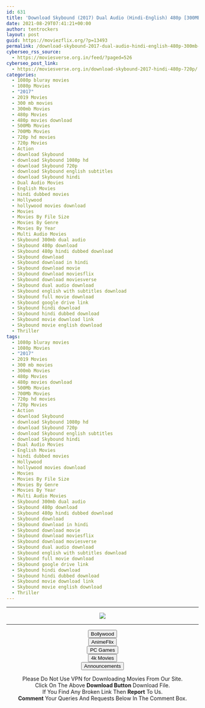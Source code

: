 ```yaml
---
id: 631
title: 'Download Skybound (2017) Dual Audio (Hindi-English) 480p [300MB] || 720p [800MB]'
date: 2021-08-29T07:41:21+00:00
author: tentrockers
layout: post
guid: https://moviezflix.org/?p=13493
permalink: /download-skybound-2017-dual-audio-hindi-english-480p-300mb-720p-800mb/
cyberseo_rss_source:
  - https://moviesverse.org.in/feed/?paged=526
cyberseo_post_link:
  - https://moviesverse.org.in/download-skybound-2017-hindi-480p-720p/
categories:
  - 1080p bluray movies
  - 1080p Movies
  - "2017"
  - 2019 Movies
  - 300 mb movies
  - 300mb Movies
  - 480p Movies
  - 480p movies download
  - 500Mb Movies
  - 700Mb Movies
  - 720p hd movies
  - 720p Movies
  - Action
  - download Skybound
  - download Skybound 1080p hd
  - download Skybound 720p
  - download Skybound english subtitles
  - download Skybound hindi
  - Dual Audio Movies
  - English Movies
  - hindi dubbed movies
  - Hollywood
  - hollywood movies download
  - Movies
  - Movies By File Size
  - Movies By Genre
  - Movies By Year
  - Multi Audio Movies
  - Skybound 300mb dual audio
  - Skybound 480p download
  - Skybound 480p hindi dubbed download
  - Skybound download
  - Skybound download in hindi
  - Skybound download movie
  - Skybound download moviesflix
  - Skybound download moviesverse
  - Skybound dual audio download
  - Skybound english with subtitles download
  - Skybound full movie download
  - Skybound google drive link
  - Skybound hindi download
  - Skybound hindi dubbed download
  - Skybound movie download link
  - Skybound movie english download
  - Thriller
tags:
  - 1080p bluray movies
  - 1080p Movies
  - "2017"
  - 2019 Movies
  - 300 mb movies
  - 300mb Movies
  - 480p Movies
  - 480p movies download
  - 500Mb Movies
  - 700Mb Movies
  - 720p hd movies
  - 720p Movies
  - Action
  - download Skybound
  - download Skybound 1080p hd
  - download Skybound 720p
  - download Skybound english subtitles
  - download Skybound hindi
  - Dual Audio Movies
  - English Movies
  - hindi dubbed movies
  - Hollywood
  - hollywood movies download
  - Movies
  - Movies By File Size
  - Movies By Genre
  - Movies By Year
  - Multi Audio Movies
  - Skybound 300mb dual audio
  - Skybound 480p download
  - Skybound 480p hindi dubbed download
  - Skybound download
  - Skybound download in hindi
  - Skybound download movie
  - Skybound download moviesflix
  - Skybound download moviesverse
  - Skybound dual audio download
  - Skybound english with subtitles download
  - Skybound full movie download
  - Skybound google drive link
  - Skybound hindi download
  - Skybound hindi dubbed download
  - Skybound movie download link
  - Skybound movie english download
  - Thriller
---
```

<center>
  </p> 
  
  <hr />
  
  <p>
    <a href="http://gdrivepro.xyz/join.php" data-wpel-link="external" target="_blank" rel="nofollow external noopener noreferrer"><img src="https://i.imgur.com/FhMdWdW.png" /></a>
  </p>
  
  <hr />
  
  <p>
    <a href="https://dogemovies.xyz" target="_blank" data-wpel-link="external" rel="nofollow external noopener noreferrer"><button class="button button5">Bollywood</button></a><br /> <a href="https://animeflix.in" target="_blank" data-wpel-link="external" rel="nofollow external noopener noreferrer"><button class="button button5">AnimeFlix</button></a><br /> <a href="https://gamesflix.net/" target="_blank" data-wpel-link="external" rel="nofollow external noopener noreferrer"><button class="button button5">PC Games</button></a><br /> <a href="https://uhdmovies.in" target="_blank" data-wpel-link="external" rel="nofollow external noopener noreferrer"><button class="button button5">4k Movies</button></a><br /> <a href="https://moviesverse.org.in/announcements/" target="_blank" data-wpel-link="internal" rel="noopener"><button class="button button5">Announcements</button></a>
  </p>
  
  <div class="alert alert-danger">
    Please Do Not Use VPN for Downloading Movies From Our Site.
  </div>
  
  <div class="alert alert-success">
    Click On The Above <strong>Download Button</strong> Download File.
  </div>
  
  <div class="alert alert-warning">
    If You Find Any Broken Link Then <strong>Report</strong> To Us.
  </div>
  
  <div class="alert alert-info">
    <strong>Comment</strong> Your Queries And Requests Below In The Comment Box.
  </div>
  
  <p>
    </center>
  </p>